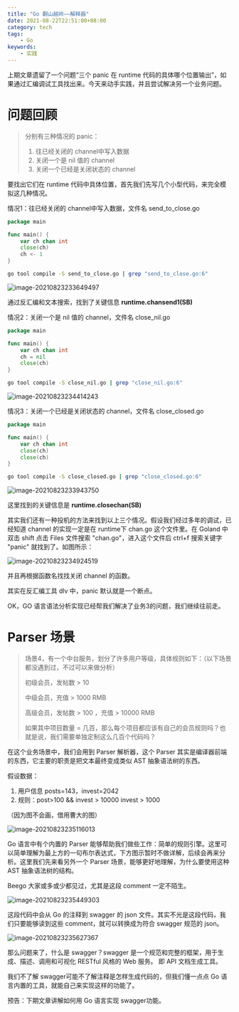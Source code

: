 ```yaml
---
title: "Go 翻山越岭——解释器"
date: 2021-08-22T22:51:00+08:00
category: tech
tags:
    - Go
keywords:
    - 实践
---
```


上期文章遗留了一个问题“三个 panic 在 runtime 代码的具体哪个位置输出”，如果通过汇编调试工具找出来。今天来动手实践，并且尝试解决另一个业务问题。

# 问题回顾

> 分别有三种情况的 panic：
>
> 1. 往已经关闭的 channel中写入数据
> 2. 关闭一个是 nil 值的 channel
> 3. 关闭一个已经是关闭状态的 channel

要找出它们在 runtime 代码中具体位置，首先我们先写几个小型代码，来完全模拟这几种情况。



情况1：往已经关闭的 channel中写入数据，文件名  send_to_close.go

```go
package main

func main() {
    var ch chan int
    close(ch)
    ch <- 1
}
```

```bash
go tool compile -S send_to_close.go | grep "send_to_close.go:6"
```

![image-20210823233649497](https://cdn.jsdelivr.net/gh/JupiterXue/PictureBed/BlogImg/202108240001413.png)

通过反汇编和文本搜索，找到了关键信息 **runtime.chansend1(SB)**



情况2：关闭一个是 nil 值的 channel，文件名  close_nil.go

```go	
package main

func main() {
    var ch chan int
    ch = nil
    close(ch)
}
```

```bash
go tool compile -S close_nil.go | grep "close_nil.go:6"
```

![image-20210823234414243](https://cdn.jsdelivr.net/gh/JupiterXue/PictureBed/BlogImg/202108240001274.png)



情况3：关闭一个已经是关闭状态的 channel，文件名  close_closed.go

```go
package main

func main() {
    var ch chan int
    close(ch)
    close(ch)
}
```

```bash
go tool compile -S close_closed.go | grep "close_closed.go:6"
```

![image-20210823233943750](https://cdn.jsdelivr.net/gh/JupiterXue/PictureBed/BlogImg/202108240000241.png)

这里找到的关键信息是 **runtime.closechan(SB)**



其实我们还有一种投机的方法来找到以上三个情况。假设我们经过多年的调试，已经知道 channel 的实现一定是在 runtime下 chan.go 这个文件里。在 Goland 中双击 shift 点击 Files 文件搜索 "chan.go"，进入这个文件后 ctrl+f 搜索关键字 "panic" 就找到了。如图所示：

![image-20210823234924519](https://cdn.jsdelivr.net/gh/JupiterXue/PictureBed/BlogImg/202108240000237.png)

并且再根据函数名找找关闭 channel 的函数。



其实在反汇编工具 dlv 中，panic 默认就是一个断点。



OK，GO 语言语法分析实现已经帮我们解决了业务3的问题，我们继续往前走。

# Parser 场景

> 场景4，有一个中台服务，划分了许多用户等级，具体规则如下：（以下场景都没遇到过，不过可以来做分析）
>
> 初级会员，发帖数 > 10
>
> 中级会员，充值 > 1000 RMB
>
> 高级会员，发帖数 > 100 ，充值 > 10000 RMB
>
> 如果其中项目数量 = 几百，那么每个项目都应该有自己的会员规则吗？也就是说，我们需要单独定制这么几百个代码吗？

在这个业务场景中，我们会用到 Parser 解析器，这个 Parser 其实是编译器前端的东西，它主要的职责是把文本最终变成类似 AST 抽象语法树的东西。



假设数据：

1. 用户信息 posts=143，invest=2042
2. 规则：post>100 && invest > 10000    invest > 1000

（因为图不会画，借用曹大的图）

![image-20210823235116013](https://cdn.jsdelivr.net/gh/JupiterXue/PictureBed/BlogImg/202108240000339.png)

Go 语言中有个内置的 Parser 能够帮助我们做些工作：简单的规则引擎。这里可以简单理解为最上方的一句布尔表达式，下方图示暂时不做详解，后续会再来分析。这里我们先来看另外一个 Parser 场景，能够更好地理解，为什么要使用这种 AST 抽象语法树的结构。



Beego 大家或多或少都见过，尤其是这段 comment 一定不陌生。

![image-20210823235449303](https://cdn.jsdelivr.net/gh/JupiterXue/PictureBed/BlogImg/202108240000484.png)

这段代码中会从 Go 的注释到 swagger 的 json 文件。其实不光是这段代码，我们只要能够读到这些 comment，就可以转换成为符合 swagger 规范的 json。

![image-20210823235627367](https://cdn.jsdelivr.net/gh/JupiterXue/PictureBed/BlogImg/202108240000213.png)



那么问题来了，什么是 swagger？swagger 是一个规范和完整的框架，用于生成、描述、调用和可视化 RESTful 风格的 Web 服务。 即 API 文档生成工具。



我们不了解 swagger可能不了解注释是怎样生成代码的，但我们懂一点点 Go 语言内置的工具，就能自己来实现这样的功能了。



预告：下期文章讲解如何用 Go 语言实现 swagger功能。





